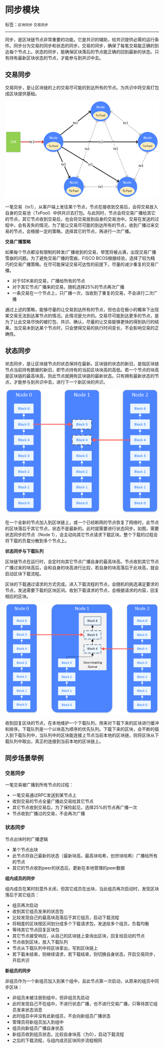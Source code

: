 # 同步模块

标签：``区块同步`` ``交易同步``

----

同步，是区块链节点非常重要的功能。它是共识的辅助，给共识提供必需的运行条件。同步分为交易的同步和状态的同步。交易的同步，确保了每笔交易能正确的到达每个节点上。状态的同步，能确保区块落后的节点能正确的回到最新的状态。只有持有最新区块状态的节点，才能参与到共识中去。

## 交易同步

交易同步，是让区块链的上的交易尽可能的到达所有的节点。为共识中将交易打包成区块提供基础。

![](../../../../2.x/images/sync/tx.png)

一笔交易（tx1），从客户端上发往某个节点，节点在接收到交易后，会将交易放入自身的交易池（TxPool）中供共识去打包。与此同时，节点会将交易广播给其它的节点，其它节点收到交易后，也会将交易放到自身的交易池中。交易在发送的过程中，会有丢失的情况，为了能让交易尽可能的到达所有的节点，收到广播过来交易的节点，会根据一定的策略，选择其它的节点，再进行一次广播。

**交易广播策略**

如果每个节点都没有限制的转发/广播收到的交易，带宽将被占满，出现交易广播雪崩的问题。为了避免交易广播的雪崩，FISCO BCOS根据经验，选择了较为精巧的交易广播策略。在尽可能保证交易可达性的前提下，尽量的减少重复的交易广播。

* 对于SDK来的交易，广播给所有的节点
* 对于其它节点广播来的交易，随机选择25%的节点再次广播
* 一条交易在一个节点上，只广播一次，当收到了重复的交易，不会进行二次广播

通过上述的策略，能够尽量的让交易到达所有的节点，但也会在极小的概率下出现某交易无法到达某节点的情况。此情况是允许的。交易尽可能到达更多的节点，是为了让此交易尽快的被打包、共识、确认，尽量的让交易能够更快的得到执行的结果。当交易未到达某个节点时，只会使得交易的执行时间变长，不会影响交易的正确性。

## 状态同步

状态同步，是让区块链节点的状态保持在最新。区块链的状态的新旧，是指区块链节点当前持有数据的新旧，即节点持有的当前区块块高的高低。若一个节点的块高是区块链的最高块高，则此节点就拥有区块链的最新状态。只有拥有最新状态的节点，才能参与到共识中去，进行下一个新区块的共识。

![](../../../../2.x/images/sync/block.png)

在一个全新的节点加入到区块链上，或一个已经断网的节点恢复了网络时，此节点的区块落后于其它节点，状态不是最新的。此时就需要进行状态同步。如图，需要状态同步的节点（Node 1），会主动向其它节点请求下载区块。整个下载的过程会将下载的负载分散到多个节点上。

**状态同步与下载队列**

区块链节点在运行时，会定时向其它节点广播自身的最高块高。节点收到其它节点广播过来的块高后，会和自身的块高进行比较，若自身的块高落后于此块高，就会启动区块下载流程。

区块的下载通过请求的方式完成。进入下载流程的节点，会随机的挑选满足要求的节点，发送需要下载的区块区间。收到下载请求的节点，会根据请求的内容，回复相应的区块。

![](../../../../2.x/images/sync/Download.png)

收到回复区块的节点，在本地维护一个下载队列，用来对下载下来的区块进行缓冲和排序。下载队列是一个以块高为顺序的优先队列。下载下来的区块，会不断的插入到下载队列中，当队列中的区块能连接上节点当前本地的区块链，则将区块从下载队列中取出，真正的连接到当前本地的区块链上。

## 同步场景举例

### 交易同步

一笔交易被广播到所有节点的过程：

- 一笔交易通过RPC发送到某节点上
- 收到交易的节点全量广播此交易给其它节点
- 其它节点收到交易后，为了保险起见，选择25%的节点再广播一次
- 节点收到广播过的交易，不会再次广播

### 状态同步

节点出块时的广播逻辑

- 某个节点出块
- 此节点将自己最新的状态（最新块高，最高块哈希，创世块哈希）广播给所有的节点
- 其它的节点收到peer的状态后，更新在本地管理的peer数据

**组内成员的同步**

组内成员在某时刻意外关闭，但其它成员在出块，当此组员再次启动时，发现区块落后于其它组员：

- 组员再次启动
- 收到其它组员发来的状态包
- 比较发现自己的最高块高落后于其它组员，启动下载流程
- 将相差的区块按区间划分成多个下载请求包，发送给多个组员，负载均衡
- 等待其它节点回复区块包
- 其它节点接受响应，从自己的区块链上查询出区块，回复给启动的节点
- 节点收到区块，放入下载队列
- 节点从下载队列中将区块拿出，写到区块链上
- 若下载未结束，则继续请求，若下载结束，则切换自身状态，开启交易同步，开启共识

**新组员的同步**

非组员作为一个新组员加入到某个组中，且此节点第一次启动，从原来的组员中同步区块：

- 非组员未被注册到组中，但非组员先启动
- 此时发现自己不在组中，不进行状态广播，也不进行交易广播，只等待其它组员发来状态消息
- 此时组员中并没有此新组员，不会向新组员广播状态
- 管理员将新组员加入到组中
- 组员向新组员广播自身状态
- 新组员收到组员状态，比较自身块高（为0），启动下载流程
- 之后的下载流程，与组内成员区块同步流程相同

